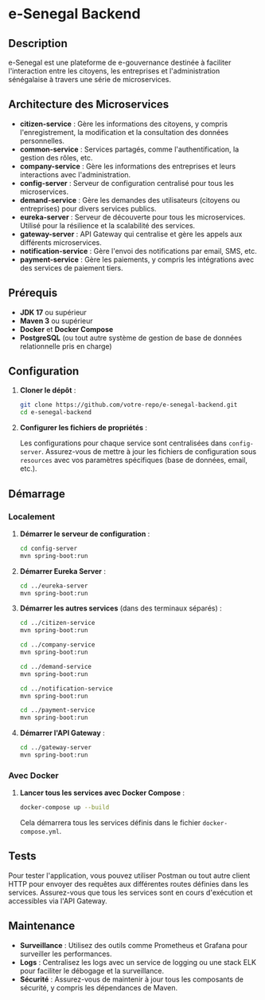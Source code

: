 # e-Senegal Backend

## Description

e-Senegal est une plateforme de e-gouvernance destinée à faciliter l'interaction entre les citoyens, les entreprises et l'administration sénégalaise à travers une série de microservices.

## Architecture des Microservices

- **citizen-service** : Gère les informations des citoyens, y compris l'enregistrement, la modification et la consultation des données personnelles.
- **common-service** : Services partagés, comme l'authentification, la gestion des rôles, etc.
- **company-service** : Gère les informations des entreprises et leurs interactions avec l'administration.
- **config-server** : Serveur de configuration centralisé pour tous les microservices.
- **demand-service** : Gère les demandes des utilisateurs (citoyens ou entreprises) pour divers services publics.
- **eureka-server** : Serveur de découverte pour tous les microservices. Utilisé pour la résilience et la scalabilité des services.
- **gateway-server** : API Gateway qui centralise et gère les appels aux différents microservices.
- **notification-service** : Gère l'envoi des notifications par email, SMS, etc.
- **payment-service** : Gère les paiements, y compris les intégrations avec des services de paiement tiers.

## Prérequis

- **JDK 17** ou supérieur
- **Maven 3** ou supérieur
- **Docker** et **Docker Compose**
- **PostgreSQL** (ou tout autre système de gestion de base de données relationnelle pris en charge)

## Configuration

1. **Cloner le dépôt** :

   ```bash
   git clone https://github.com/votre-repo/e-senegal-backend.git
   cd e-senegal-backend
   ```

2. **Configurer les fichiers de propriétés** :

   Les configurations pour chaque service sont centralisées dans `config-server`. Assurez-vous de mettre à jour les fichiers de configuration sous `resources` avec vos paramètres spécifiques (base de données, email, etc.).

## Démarrage

### Localement

1. **Démarrer le serveur de configuration** :

   ```bash
   cd config-server
   mvn spring-boot:run
   ```

2. **Démarrer Eureka Server** :

   ```bash
   cd ../eureka-server
   mvn spring-boot:run
   ```

3. **Démarrer les autres services** (dans des terminaux séparés) :

   ```bash
   cd ../citizen-service
   mvn spring-boot:run

   cd ../company-service
   mvn spring-boot:run

   cd ../demand-service
   mvn spring-boot:run

   cd ../notification-service
   mvn spring-boot:run

   cd ../payment-service
   mvn spring-boot:run
   ```

4. **Démarrer l'API Gateway** :

   ```bash
   cd ../gateway-server
   mvn spring-boot:run
   ```

### Avec Docker

1. **Lancer tous les services avec Docker Compose** :

   ```bash
   docker-compose up --build
   ```

   Cela démarrera tous les services définis dans le fichier `docker-compose.yml`.

## Tests

Pour tester l'application, vous pouvez utiliser Postman ou tout autre client HTTP pour envoyer des requêtes aux différentes routes définies dans les services. Assurez-vous que tous les services sont en cours d'exécution et accessibles via l'API Gateway.

## Maintenance

- **Surveillance** : Utilisez des outils comme Prometheus et Grafana pour surveiller les performances.
- **Logs** : Centralisez les logs avec un service de logging ou une stack ELK pour faciliter le débogage et la surveillance.
- **Sécurité** : Assurez-vous de maintenir à jour tous les composants de sécurité, y compris les dépendances de Maven.

